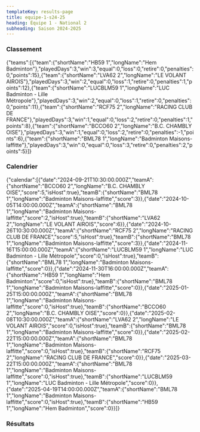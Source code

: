 ```yaml
---
templateKey: results-page
title: equipe-1-s24-25
heading: Équipe 1 - National 2
subheading: Saison 2024-2025
---
```

### Classement

<teamranking>{"teams":[{"team":{"shortName":"HB59 1","longName":"Hem Badminton"},"playedDays":3,"win":3,"equal":0,"loss":0,"retire":0,"penalties":0,"points":15},{"team":{"shortName":"LVA62 2","longName":"LE VOLANT AIROIS"},"playedDays":3,"win":2,"equal":0,"loss":1,"retire":0,"penalties":1,"points":12},{"team":{"shortName":"LUCBLM59 1","longName":"LUC Badminton - Lille Métropole"},"playedDays":3,"win":2,"equal":0,"loss":1,"retire":0,"penalties":0,"points":11},{"team":{"shortName":"RCF75 2","longName":"RACING CLUB DE FRANCE"},"playedDays":3,"win":1,"equal":0,"loss":2,"retire":0,"penalties":1,"points":8},{"team":{"shortName":"BCCO60 2","longName":"B.C. CHAMBLY OISE"},"playedDays":3,"win":1,"equal":0,"loss":2,"retire":0,"penalties":-1,"points":6},{"team":{"shortName":"BML78 1","longName":"Badminton Maisons-laffitte"},"playedDays":3,"win":0,"equal":0,"loss":3,"retire":0,"penalties":2,"points":5}]}</teamranking>

### Calendrier

<teamcalendar>{"calendar":[{"date":"2024-09-21T10:30:00.000Z","teamA":{"shortName":"BCCO60 2","longName":"B.C. CHAMBLY OISE","score":5,"isHost":true},"teamB":{"shortName":"BML78 1","longName":"Badminton Maisons-laffitte","score":3}},{"date":"2024-10-05T14:00:00.000Z","teamA":{"shortName":"BML78 1","longName":"Badminton Maisons-laffitte","score":2,"isHost":true},"teamB":{"shortName":"LVA62 2","longName":"LE VOLANT AIROIS","score":6}},{"date":"2024-10-26T10:30:00.000Z","teamA":{"shortName":"RCF75 2","longName":"RACING CLUB DE FRANCE","score":5,"isHost":true},"teamB":{"shortName":"BML78 1","longName":"Badminton Maisons-laffitte","score":3}},{"date":"2024-11-16T15:00:00.000Z","teamA":{"shortName":"LUCBLM59 1","longName":"LUC Badminton - Lille Métropole","score":0,"isHost":true},"teamB":{"shortName":"BML78 1","longName":"Badminton Maisons-laffitte","score":0}},{"date":"2024-11-30T16:00:00.000Z","teamA":{"shortName":"HB59 1","longName":"Hem Badminton","score":0,"isHost":true},"teamB":{"shortName":"BML78 1","longName":"Badminton Maisons-laffitte","score":0}},{"date":"2025-01-25T15:00:00.000Z","teamA":{"shortName":"BML78 1","longName":"Badminton Maisons-laffitte","score":0,"isHost":true},"teamB":{"shortName":"BCCO60 2","longName":"B.C. CHAMBLY OISE","score":0}},{"date":"2025-02-08T10:30:00.000Z","teamA":{"shortName":"LVA62 2","longName":"LE VOLANT AIROIS","score":0,"isHost":true},"teamB":{"shortName":"BML78 1","longName":"Badminton Maisons-laffitte","score":0}},{"date":"2025-02-22T15:00:00.000Z","teamA":{"shortName":"BML78 1","longName":"Badminton Maisons-laffitte","score":0,"isHost":true},"teamB":{"shortName":"RCF75 2","longName":"RACING CLUB DE FRANCE","score":0}},{"date":"2025-03-22T15:00:00.000Z","teamA":{"shortName":"BML78 1","longName":"Badminton Maisons-laffitte","score":0,"isHost":true},"teamB":{"shortName":"LUCBLM59 1","longName":"LUC Badminton - Lille Métropole","score":0}},{"date":"2025-04-19T14:00:00.000Z","teamA":{"shortName":"BML78 1","longName":"Badminton Maisons-laffitte","score":0,"isHost":true},"teamB":{"shortName":"HB59 1","longName":"Hem Badminton","score":0}}]}</teamcalendar>

### Résultats